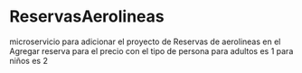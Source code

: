 # ReservasAerolineas
microservicio para adicionar el proyecto de Reservas de aerolineas
en el Agregar reserva para el precio con el tipo de persona para adultos es 1 para niños es 2
